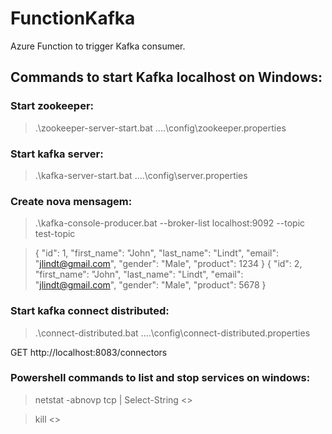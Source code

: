 # FunctionKafka
Azure Function to trigger Kafka consumer.

## Commands to start Kafka localhost on Windows:

### Start zookeeper:

> .\zookeeper-server-start.bat ..\..\config\zookeeper.properties


### Start kafka server:

> .\kafka-server-start.bat ..\..\config\server.properties


### Create nova mensagem:

> .\kafka-console-producer.bat --broker-list localhost:9092 --topic test-topic

> { "id": 1, "first_name": "John", "last_name": "Lindt", "email": "jlindt@gmail.com", "gender": "Male", "product": 1234 }
> { "id": 2, "first_name": "John", "last_name": "Lindt", "email": "jlindt@gmail.com", "gender": "Male", "product": 5678 }


### Start kafka connect distributed:

> .\connect-distributed.bat ..\..\config\connect-distributed.properties

GET http://localhost:8083/connectors


### Powershell commands to list and stop services on windows:

> netstat -abnovp tcp | Select-String <<string-pattern>>

> kill <<PID>>
